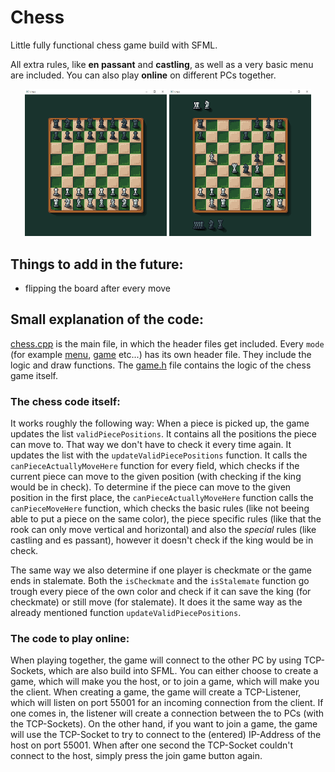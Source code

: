 # Chess
Little fully functional chess game build with SFML.

All extra rules, like **en passant** and **castling**, as well as a very basic menu are included.
You can also play **online** on different PCs together.

<div align="center">
  <img src="/textures/chess_1.png" width="45%" padding-right="20px">
  <img src="/textures/chess_2.png" width="45%">
</div>

## Things to add in the future:
- flipping the board after every move

## Small explanation of the code:
[chess.cpp](chess.cpp) is the main file, in which the header files get included. Every `mode` (for example [menu](menu.h), [game](game.h) etc...) has its own header file. They include the logic and draw functions. The [game.h](game.h) file contains the logic of the chess game itself.

### The chess code itself:
It works roughly the following way: When a piece is picked up, the game updates the list `validPiecePositions`. It contains all the positions the piece can move to. That way we don't have to check it every time again. It updates the list with the `updateValidPiecePositions` function. It calls the `canPieceActuallyMoveHere` function for every field, which checks if the current piece can move to the given position (with checking if the king would be in check). To determine if the piece can move to the given position in the first place, the `canPieceActuallyMoveHere` function calls the `canPieceMoveHere` function, which checks the basic rules (like not beeing able to put a piece on the same color), the piece specific rules (like that the rook can only move vertical and horizontal) and also the *special* rules (like castling and es passant), however it doesn't check if the king would be in check.

The same way we also determine if one player is checkmate or the game ends in stalemate. Both the `isCheckmate` and the `isStalemate` function go trough every piece of the own color and check if it can save the king (for checkmate) or still move (for stalemate). It does it the same way as the already mentioned function `updateValidPiecePositions`.

### The code to play online:
When playing together, the game will connect to the other PC by using TCP-Sockets, which are also build into SFML. You can either choose to create a game, which will make you the host, or to join a game, which will make you the client. When creating a game, the game will create a TCP-Listener, which will listen on port 55001 for an incoming connection from the client. If one comes in, the listener will create a connection between the to PCs (with the TCP-Sockets). On the other hand, if you want to join a game, the game will use the TCP-Socket to try to connect to the (entered) IP-Address of the host on port 55001. When after one second the TCP-Socket couldn't connect to the host, simply press the join game button again.
